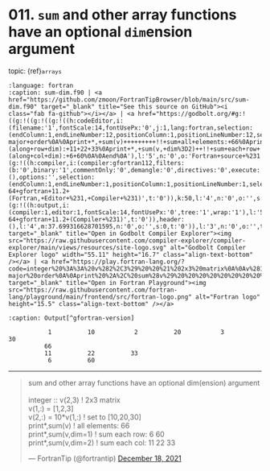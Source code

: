 # <span class='text-muted'>011.</span> `sum` and other array functions have an optional `dim`ension argument

<span style='font-size: small;' class='text-muted'>topic: {ref}`arrays`</span>

```{literalinclude} ../../src/sum-dim.f90
:language: fortran
:caption: sum-dim.f90 | <a href="https://github.com/zmoon/FortranTipBrowser/blob/main/src/sum-dim.f90" target="_blank" title="See this source on GitHub"><i class="fab fa-github"></i></a> | <a href="https://godbolt.org/#g:!((g:!((g:!((g:!((h:codeEditor,i:(filename:'1',fontScale:14,fontUsePx:'0',j:1,lang:fortran,selection:(endColumn:1,endLineNumber:12,positionColumn:1,positionLineNumber:12,selectionStartColumn:1,selectionStartLineNumber:12,startColumn:1,startLineNumber:12),source:'integer+::+v(2,3)++!!+2x3+matrix%0A%0Av(1,:)+%3D+%5B1,+2,+3%5D%0Av(2,:)+%3D+10*v(1,:)++!!+%5B10,+20,+30%5D%0A%0Aprint+*,+v++!!+elements+in+column-major+order%0A%0Aprint+*,+sum(v)+++++++++!!+sum+all+elements:+66%0Aprint+*,+sum(v,+dim%3D1)++!!+sum+each+col+(along+row+dim):+11+22+33%0Aprint+*,+sum(v,+dim%3D2)++!!+sum+each+row+(along+col+dim):+6+60%0A%0Aend%0A'),l:'5',n:'0',o:'Fortran+source+%231',t:'0')),k:50,l:'4',n:'0',o:'',s:0,t:'0'),(g:!((h:compiler,i:(compiler:gfortran112,filters:(b:'0',binary:'1',commentOnly:'0',demangle:'0',directives:'0',execute:'0',intel:'0',libraryCode:'0',trim:'1'),flagsViewOpen:'1',fontScale:14,fontUsePx:'0',j:1,lang:fortran,libs:!(),options:'',selection:(endColumn:1,endLineNumber:1,positionColumn:1,positionLineNumber:1,selectionStartColumn:1,selectionStartLineNumber:1,startColumn:1,startLineNumber:1),source:1,tree:'1'),l:'5',n:'0',o:'x86-64+gfortran+11.2+(Fortran,+Editor+%231,+Compiler+%231)',t:'0')),k:50,l:'4',n:'0',o:'',s:0,t:'0')),l:'2',m:62.300683371298405,n:'0',o:'',t:'0'),(g:!((h:output,i:(compiler:1,editor:1,fontScale:14,fontUsePx:'0',tree:'1',wrap:'1'),l:'5',n:'0',o:'Output+of+x86-64+gfortran+11.2+(Compiler+%231)',t:'0')),header:(),l:'4',m:37.699316628701595,n:'0',o:'',s:0,t:'0')),l:'3',n:'0',o:'',t:'0')),version:4" target="_blank" title="Open in Godbolt Compiler Explorer"><img src="https://raw.githubusercontent.com/compiler-explorer/compiler-explorer/main/views/resources/site-logo.svg" alt="Godbolt Compiler Explorer logo" width="55.11" height="16.7" class="align-text-bottom" /></a> | <a href="https://play.fortran-lang.org/?code=integer%20%3A%3A%20v%282%2C3%29%20%20%21%202x3%20matrix%0A%0Av%281%2C%3A%29%20%3D%20%5B1%2C%202%2C%203%5D%0Av%282%2C%3A%29%20%3D%2010%2Av%281%2C%3A%29%20%20%21%20%5B10%2C%2020%2C%2030%5D%0A%0Aprint%20%2A%2C%20v%20%20%21%20elements%20in%20column-major%20order%0A%0Aprint%20%2A%2C%20sum%28v%29%20%20%20%20%20%20%20%20%20%21%20sum%20all%20elements%3A%2066%0Aprint%20%2A%2C%20sum%28v%2C%20dim%3D1%29%20%20%21%20sum%20each%20col%20%28along%20row%20dim%29%3A%2011%2022%2033%0Aprint%20%2A%2C%20sum%28v%2C%20dim%3D2%29%20%20%21%20sum%20each%20row%20%28along%20col%20dim%29%3A%206%2060%0A%0Aend%0A" target="_blank" title="Open in Fortran Playground"><img src="https://raw.githubusercontent.com/fortran-lang/playground/main/frontend/src/fortran-logo.png" alt="Fortran logo" height="15.5" class="align-text-bottom" /></a>
```

```{code-block} text
:caption: Output[^gfortran-version]

           1          10           2          20           3          30
          66
          11          22          33
           6          60

```

[^gfortran-version]: Compiled using `GNU Fortran (Ubuntu 11.3.0-1ubuntu1~22.04) 11.3.0` with no flags

---

<blockquote class="twitter-tweet"><p lang="en" dir="ltr">sum and other array functions have an optional dim(ension) argument<br><br>integer :: v(2,3) ! 2x3 matrix<br>v(1,:) = [1,2,3]<br>v(2,:) = 10*v(1,:) ! set to [10,20,30]<br>print*,sum(v) ! all elements: 66<br>print*,sum(v,dim=1) ! sum each row: 6 60<br>print*,sum(v,dim=2) ! sum each col: 11 22 33</p>&mdash; FortranTip (@fortrantip) <a href="https://twitter.com/fortrantip/status/1472018791525720069?ref_src=twsrc%5Etfw">December 18, 2021</a></blockquote> <script async src="https://platform.twitter.com/widgets.js" charset="utf-8"></script>